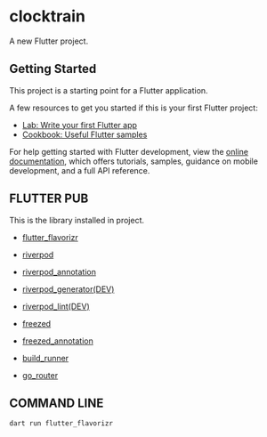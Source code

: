 # clocktrain

A new Flutter project.

## Getting Started

This project is a starting point for a Flutter application.

A few resources to get you started if this is your first Flutter project:

- [Lab: Write your first Flutter app](https://docs.flutter.dev/get-started/codelab)
- [Cookbook: Useful Flutter samples](https://docs.flutter.dev/cookbook)

For help getting started with Flutter development, view the
[online documentation](https://docs.flutter.dev/), which offers tutorials,
samples, guidance on mobile development, and a full API reference.


## FLUTTER PUB
This is the library installed in project.
- [flutter_flavorizr](https://pub.dev/packages/flutter_flavorizr)

- [riverpod](https://pub.dev/packages/riverpod)
- [riverpod_annotation](https://pub.dev/packages/riverpod_annotation)
- [riverpod_generator(DEV)](https://pub.dev/packages/riverpod_generator)
- [riverpod_lint(DEV)](https://pub.dev/packages/riverpod_lint)

- [freezed](https://pub.dev/packages/freezed)
- [freezed_annotation](https://pub.dev/packages/freezed_annotation)

- [build_runner](https://pub.dev/packages/build_runner)
- [go_router](https://pub.dev/packages/go_router)

## COMMAND LINE

```console
dart run flutter_flavorizr
```